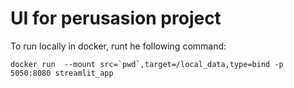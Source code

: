 # UI for perusasion project
To run locally in docker, runt he following command:
```
docker run  --mount src=`pwd`,target=/local_data,type=bind -p 5050:8080 streamlit_app
```